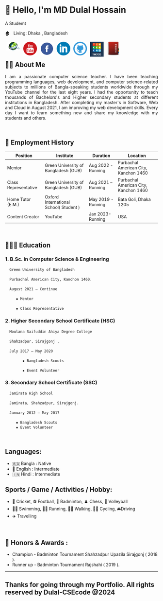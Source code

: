 <!-- banner image ends here  -->

<h1> 👋 Hello, I'm MD Dulal Hossain </h1>

A Studemt

🏠 &nbsp; Living: Dhaka , Bangladesh

<!-- Contact me section starts here  -->

[<img align="left" alt="website" title="Website" width="45" hspace="5" src="./Images/website.png" />][website]
[<img align="left" alt="youtube" title="Youtube link" width="45" hspace="5" src="./Images/youtube.svg" />][youtube]
[<img align="left" alt="facebook" title="Facebook" width="45" hspace="5" src="./Images/facebook.svg" />][facebook]
[<img align="left" alt="linkedin" title="Linkedin" width="45" hspace="5" src="./Images/linkedin.svg" />][linkedin]
[<img align="left" alt="github" title="Github" width="45" hspace="5" src="./Images/github.png" />][github]
[<img align="left" alt="tinkercad" title="Tinkercad" width="45" hspace="5" src="./Images/tinkercad.PNG" />][tinkercad]
[<img align="left" alt="protfolio" title="Protfolio" width="45" hspace="5" src="./Images/portfolio.png" />][protfolio]



<br />
<br />

<!-- Contact me section ends here  -->

<!-- about-me section starts here  -->

<h2> 👨‍🏫  About Me </h2>

<p align="justify">
I am a passionate computer science teacher. I have been teaching programming languages, web development, and computer science-related subjects to millions of Bangla-speaking students worldwide through my YouTube channel for the last eight years. I had the opportunity to teach thousands of Bachelors's and Higher secondary students at different institutions in Bangladesh. After completing my master's in Software, Web and Cloud in August 2021, I am improving my web development skills. Every day I want to learn something new and share my knowledge with my students and others.
</p>

<br />
<!-- about-me section ends here  -->

<!--
**Dulal-CSEcode/Dulal-CSEcode** is a ✨ _special_ ✨ repository because its `README.md` (this file) appears on your GitHub profile.

Here are some ideas to get you started:

- 🔭 I’m currently working on ...
- 🌱 I’m currently learning ...
- 👯 I’m looking to collaborate on ...
- 🤔 I’m looking for help with ...
- 💬 Ask me about ...
- 📫 How to reach me: ...
- 😄 Pronouns: ...
- ⚡ Fun fact: ...
-->
<!-- other skills and my videos for computer science section starts here  -->

<!-- work experience section starts here  -->

<h2> 💼  Employment History </h2>

|      Position       |                   Institute                 |       Duration      |                Location               |
| ------------------- | ------------------------------------------- | ------------------- | ------------------------------------- |
| Mentor              | Green University of Bangladesh (GUB)        | Aug 2022 - Running  | Purbachal American City, Kanchon 1460 |
| Class Representative| Green University of Bangladesh (GUB)        | Aug 2021 – Running  | Purbachal American City, Kanchon 1460 |
| Home Tutor (E.M.)   | Oxford International School( Student )      | May 2019 - Running  | Bata Goli, Dhaka 1205                 |
| Content Creator     | YouTube                                     | Jan 2023- Running   | USA                                   |

<br />
<!-- work experience section ends here  -->
<!-- education section starts here  -->

<h2> 👨🏻‍🎓  Education </h2>

<h3> 1. B.Sc. in Computer Science & Engineering </h3>

      Green University of Bangladesh

      Purbachal American City, Kanchon 1460.

      August 2021 – Continue

         ▪ Mentor

         ▪ Class Representative
   
<h3> 2. Higher Secondary School Certificate (HSC) </h3>
   
      Moulana Saifuddin Ahiya Degree College
   
      Shahzadpur, Sirajgonj .
   
      July 2017 – May 2020
   
            ▪ Bangladesh Scouts

            ▪ Event Volunteer
   
<h3> 3. Secondary School Certificate (SSC) </h3>

      Jamirata High School
    
      Jamirata, Shahzadpur, Sirajgonj.
   
      January 2012 – May 2017
   
         ▪ Bangladesh Scouts
         ▪ Event Volunteer


<br />

<!-- education section ends here  -->

<!-- my languages section starts here  -->

<h2> Languages: </h2>

- 🇧🇩 Bangla : Native
- 🏴󠁧󠁢󠁥󠁮󠁧󠁿 English : Intermediate
- 🇮🇳 Hindi : Intermediate
  <br />

<!-- my languages section ends here  -->

<!-- my sports and game section starts here  -->

<h2> Sports / Game / Activities / Hobby: </h2>

- 🏏 Cricket, ⚽ Football, 🏸 Badminton, ♟️ Chess, 🏐 Volleyball
- 🏊‍♂️ Swimming, 🏃‍♂️ Running, 🚶‍♂️ Walking, 🚴‍♂️ Cycling, 🚘Driving
- ✈️ Travelling

<br />
<!-- my sports and games section ends here  -->

<!-- Honors & awards section starts here  -->

<h2> 🏅 Honors & Awards : </h2>

- Champion - Badminton Tournament Shahzadpur Upazila Sirajgonj ( 2018 ).
- Runner up - Badminton Tournament Rajshahi ( 2019 ).
---

Thanks for going through my Portfolio.
All rights reserved by Dulal-CSEcode @2024
---

<!-- my achievement section ends here  -->

<!-- Links section starts here -->

[youtube]: https://youtube.com/@dulal-csecode?si=ZCehq0D1Ijm0la6N
[facebook]: https://www.facebook.com/md.dulalhossain.735944?mibextid=ZbWKwL
[linkedin]: https://www.linkedin.com/in/md-dulal-hossain-42b476238/
[github]: https://github.com/Dulal-CSEcode
[tinkercad]: https://www.tinkercad.com/dashboard
[website]: https://md-dulal-hossain-protfolio.netlify.app/
[protfolio]: https://md-dulal-hossain-protfolio.netlify.app/
<!-- Links section ends here -->
